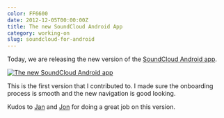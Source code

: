 ```yaml
---
color: FF6600
date: 2012-12-05T00:00:00Z
title: The new SoundCloud Android App
category: working-on
slug: soundcloud-for-android
---
```


Today, we are releasing the new version of the [SoundCloud Android app][play].

<div class="image">
  <a href="https://play.google.com/store/apps/details?id=com.soundcloud.android">
    <img src='/img/galaxy.png' alt='The new SoundCloud Android app' />
  </a>
</div>

This is the first version that I contributed to. I made sure the onboarding
process is smooth and the new navigation is good looking. 

Kudos to [Jan] and [Jon] for doing a great job on this version.

[play]: https://play.google.com/store/apps/details?id=com.soundcloud.android
[jon]:  https://soundcloud.com/jonathanschmidt
[jan]:  http://twitter.com/jberkel
